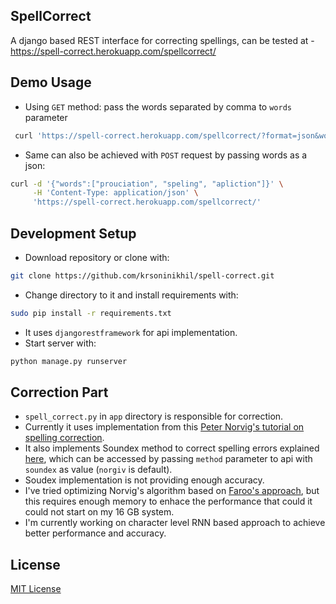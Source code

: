 ## SpellCorrect

A django based REST interface for correcting spellings, can be tested at -
https://spell-correct.herokuapp.com/spellcorrect/

## Demo Usage

- Using `GET` method: pass the words separated by comma to `words` parameter
```bash
 curl 'https://spell-correct.herokuapp.com/spellcorrect/?format=json&words=prouciation,speling,apliction'
 ```
- Same can also be achieved with `POST` request by passing words as a json:
```bash
curl -d '{"words":["prouciation", "speling", "apliction"]}' \
     -H 'Content-Type: application/json' \
     'https://spell-correct.herokuapp.com/spellcorrect/'
```

## Development Setup

- Download repository or clone with:
```bash
git clone https://github.com/krsoninikhil/spell-correct.git
```
- Change directory to it and install requirements with:
```bash
sudo pip install -r requirements.txt
```
- It uses `djangorestframework` for api implementation.
- Start server with:
```bash
python manage.py runserver
```

## Correction Part

- `spell_correct.py` in `app` directory is responsible for correction.
- Currently it uses implementation from this [Peter Norvig's tutorial on
spelling correction](http://norvig.com/spell-correct.html).
- It also implements Soundex method to correct spelling errors explained
[here](https://nlp.stanford.edu/IR-book/html/htmledition/phonetic-correction-1.html),
which can be accessed by passing `method` parameter to api with
`soundex` as value (`norgiv` is default).
- Soudex implementation is not providing enough accuracy.
- I've tried optimizing Norvig's algorithm based on
[Faroo's approach](http://blog.faroo.com/2012/06/07/), but this requires
enough memory to enhace the performance that could it could not start on my
16 GB system.
- I'm currently working on character level RNN based approach to achieve
better performance and accuracy.

## License

[MIT License](https://nks.mit-license.org/)